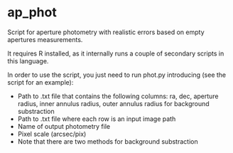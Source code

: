 # ap_phot
Script for aperture photometry with realistic errors based on empty apertures measurements.

It requires R installed, as it internally runs a couple of secondary scripts in this language.

In order to use the script, you just need to run phot.py introducing (see the script for an example):

- Path to .txt file that contains the following columns: ra, dec, aperture radius, inner annulus radius, outer annulus radius for background substraction
- Path to .txt file where each row is an input image path
- Name of output photometry file
- Pixel scale (arcsec/pix)
- Note that there are two methods for background substraction
